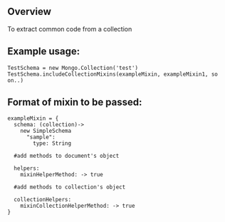
## Overview

To extract common code from a collection

## Example usage:

```
TestSchema = new Mongo.Collection('test')
TestSchema.includeCollectionMixins(exampleMixin, exampleMixin1, so on..)
```

## Format of mixin to be passed:

```
exampleMixin = {
  schema: (collection)->
    new SimpleSchema
      "sample":
        type: String

  #add methods to document's object

  helpers:
    mixinHelperMethod: -> true

  #add methods to collection's object

  collectionHelpers:
    mixinCollectionHelperMethod: -> true
}
```

